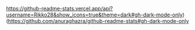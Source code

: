 https://github-readme-stats.vercel.app/api?username=Rikko28&show_icons=true&theme=dark#gh-dark-mode-only)(https://github.com/anuraghazra/github-readme-stats#gh-dark-mode-only
